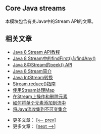 ## Core Java streams

本模块包含有关Java中的Stream API的文章。

## 相关文章

+ [Java 8 Stream API教程](http://tu-yucheng.github.io/java-stream/2023/05/31/java-8-streams.html)
+ [Java 8 Stream中的findFirst()与findAny()](http://tu-yucheng.github.io/java-stream/2023/05/31/java-stream-findfirst-vs-findany.html)
+ [Java 8中Stream的peek() API](http://tu-yucheng.github.io/java-stream/2023/05/31/java-streams-peek-api.html)
+ [Java 8 Stream简介](http://tu-yucheng.github.io/java-stream/2023/05/31/java-8-streams-introduction.html)
+ [Java IntStream转换](http://tu-yucheng.github.io/java-stream/2023/05/31/java-intstream-convert.html)
+ [Stream.reduce()指南](http://tu-yucheng.github.io/java-stream/2023/05/31/java-stream-reduce.html)
+ [使用Stream处理Map](http://tu-yucheng.github.io/java-stream/2023/05/31/java-maps-streams.html)
+ [在Stream上操作和删除元素](http://tu-yucheng.github.io/java-stream/2023/05/31/java-use-remove-item-stream.html)
+ [如何将单个元素添加到流中](http://tu-yucheng.github.io/java-stream/2023/05/31/java-stream-append-prepend.html)
+ [将Java流收集到不可变集合](http://tu-yucheng.github.io/java-stream/2023/05/31/java-stream-immutable-collection.html)

- 更多文章： [[<-- prev]](../java-streams-1/README.md)
- 更多文章： [[next -->]](../java-streams-3/README.md)